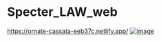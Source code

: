 # Specter_LAW_web
https://ornate-cassata-eeb37c.netlify.app/
[![image](https://user-images.codingfun5.com/120322290/233458251-2cfd4d87-cc3c-47c2-bc1b-f9c9dfea081c.png)
](https://ornate-cassata-eeb37c.netlify.app/cover.webp)
